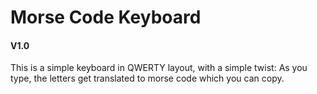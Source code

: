 # Morse Code Keyboard
#### V1.0

This is a simple keyboard in QWERTY layout, with a simple twist: As you type, the letters get translated to morse code which you can copy.

